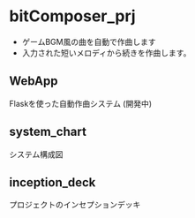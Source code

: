 # bitComposer_prj
- ゲームBGM風の曲を自動で作曲します
- 入力された短いメロディから続きを作曲します。

## WebApp
Flaskを使った自動作曲システム (開発中)

## system_chart
システム構成図

## inception_deck
プロジェクトのインセプションデッキ
